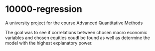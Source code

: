 # 10000-regression
A university project for the course Advanced Quantitative Methods

The goal was to see if correlations between chosen macro economic variables and chosen equities coudl be found
as well as determine the model with the highest explanatory power.
